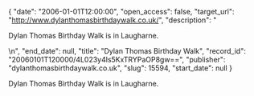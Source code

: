 {
  "date": "2006-01-01T12:00:00", 
  "open_access": false, 
  "target_url": "http://www.dylanthomasbirthdaywalk.co.uk/", 
  "description": "<p>Dylan Thomas Birthday Walk is in Laugharne.</p>\n", 
  "end_date": null, 
  "title": "Dylan Thomas Birthday Walk", 
  "record_id": "20060101T120000/4L023y4ls5KxTRYPaOP8gw==", 
  "publisher": "dylanthomasbirthdaywalk.co.uk", 
  "slug": 15594, 
  "start_date": null
}

<p>Dylan Thomas Birthday Walk is in Laugharne.</p>
